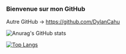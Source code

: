 ### Bienvenue sur mon GitHub
Autre GitHub -> https://github.com/DylanCahu

![Anurag's GitHub stats](https://github-readme-stats.vercel.app/api?username=anuraghazra&show_icons=true)

[![Top Langs](https://github-readme-stats.vercel.app/api/top-langs/?username=DylanCahuMDS&langs_count=8&theme=radical)](https://github.com/anuraghazra/github-readme-stats)
